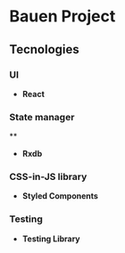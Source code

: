 # Bauen Project

## Tecnologies

### UI 

* **React**

### State manager
**
* **Rxdb**

### CSS-in-JS library

* **Styled Components**

### Testing

* **Testing Library**